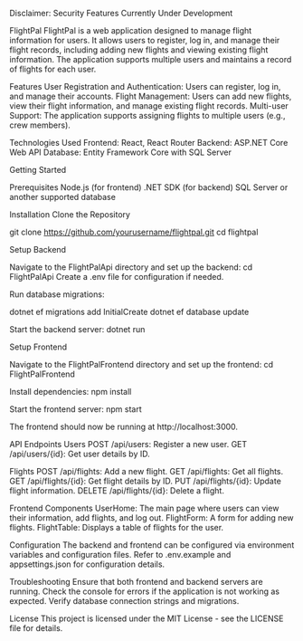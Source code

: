 Disclaimer: Security Features Currently Under Development

FlightPal
FlightPal is a web application designed to manage flight information for users. It allows users to register, log in, and manage their flight records, including adding new flights and viewing existing flight information. The application supports multiple users and maintains a record of flights for each user.

Features
User Registration and Authentication: Users can register, log in, and manage their accounts.
Flight Management: Users can add new flights, view their flight information, and manage existing flight records.
Multi-user Support: The application supports assigning flights to multiple users (e.g., crew members).

Technologies Used
Frontend: React, React Router
Backend: ASP.NET Core Web API
Database: Entity Framework Core with SQL Server

Getting Started

Prerequisites
Node.js (for frontend)
.NET SDK (for backend)
SQL Server or another supported database

Installation
Clone the Repository

git clone https://github.com/yourusername/flightpal.git
cd flightpal

Setup Backend

Navigate to the FlightPalApi directory and set up the backend:
cd FlightPalApi
Create a .env file for configuration if needed.

Run database migrations:

dotnet ef migrations add InitialCreate
dotnet ef database update

Start the backend server:
dotnet run

Setup Frontend

Navigate to the FlightPalFrontend directory and set up the frontend:
cd FlightPalFrontend

Install dependencies:
npm install

Start the frontend server:
npm start

The frontend should now be running at http://localhost:3000.

API Endpoints
Users
POST /api/users: Register a new user.
GET /api/users/{id}: Get user details by ID.

Flights
POST /api/flights: Add a new flight.
GET /api/flights: Get all flights.
GET /api/flights/{id}: Get flight details by ID.
PUT /api/flights/{id}: Update flight information.
DELETE /api/flights/{id}: Delete a flight.

Frontend Components
UserHome: The main page where users can view their information, add flights, and log out.
FlightForm: A form for adding new flights.
FlightTable: Displays a table of flights for the user.

Configuration
The backend and frontend can be configured via environment variables and configuration files. Refer to .env.example and appsettings.json for configuration details.

Troubleshooting
Ensure that both frontend and backend servers are running.
Check the console for errors if the application is not working as expected.
Verify database connection strings and migrations.

License
This project is licensed under the MIT License - see the LICENSE file for details.
